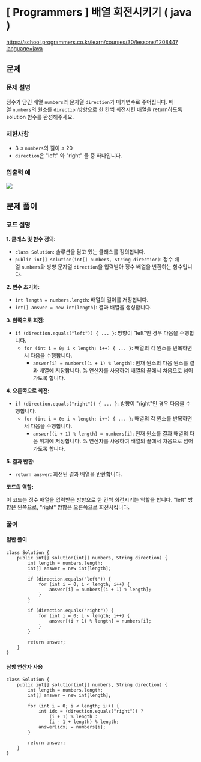 # [ Programmers ] 배열 회전시키기 ( java )

https://school.programmers.co.kr/learn/courses/30/lessons/120844?language=java
## 문제 
### 문제 설명
정수가 담긴 배열 `numbers`와 문자열 `direction`가 매개변수로 주어집니다. 배열 `numbers`의 원소를 `direction`방향으로 한 칸씩 회전시킨 배열을 return하도록 solution 함수를 완성해주세요.

### 제한사항
- 3 ≤ `numbers`의 길이 ≤ 20
- `direction`은 "left" 와 "right" 둘 중 하나입니다.

### 입출력 예
![](https://i.imgur.com/QeNWmhP.png)

## 문제 풀이
### 코드 설명
**1. 클래스 및 함수 정의:**

- `class Solution`: 솔루션을 담고 있는 클래스를 정의합니다.
- `public int[] solution(int[] numbers, String direction)`: 정수 배열 `numbers`와 방향 문자열 `direction`을 입력받아 정수 배열을 반환하는 함수입니다.

**2. 변수 초기화:**

- `int length = numbers.length`: 배열의 길이를 저장합니다.
- `int[] answer = new int[length]`: 결과 배열을 생성합니다.

**3. 왼쪽으로 회전:**

- `if (direction.equals("left")) { ... }`: 방향이 "left"인 경우 다음을 수행합니다.
    - `for (int i = 0; i < length; i++) { ... }`: 배열의 각 원소를 반복하면서 다음을 수행합니다.
        - `answer[i] = numbers[(i + 1) % length]`: 현재 원소의 다음 원소를 결과 배열에 저장합니다. % 연산자를 사용하여 배열의 끝에서 처음으로 넘어가도록 합니다.

**4. 오른쪽으로 회전:**

- `if (direction.equals("right")) { ... }`: 방향이 "right"인 경우 다음을 수행합니다.
    - `for (int i = 0; i < length; i++) { ... }`: 배열의 각 원소를 반복하면서 다음을 수행합니다.
        - `answer[(i + 1) % length] = numbers[i]`: 현재 원소를 결과 배열의 다음 위치에 저장합니다. % 연산자를 사용하여 배열의 끝에서 처음으로 넘어가도록 합니다.

**5. 결과 반환:**

- `return answer`: 회전된 결과 배열을 반환합니다.

**코드의 역할:**

이 코드는 정수 배열을 입력받은 방향으로 한 칸씩 회전시키는 역할을 합니다. "left" 방향은 왼쪽으로, "right" 방향은 오른쪽으로 회전시킵니다.

### 풀이
#### 일반 풀이
```
class Solution {
    public int[] solution(int[] numbers, String direction) {
        int length = numbers.length;
        int[] answer = new int[length];
        
        if (direction.equals("left")) {
            for (int i = 0; i < length; i++) {
                answer[i] = numbers[(i + 1) % length];
            }
        }
        
        if (direction.equals("right")) {
            for (int i = 0; i < length; i++) {
                answer[(i + 1) % length] = numbers[i];
            }
        }
        
        return answer;
    }
}
```


#### 삼항 연산자 사용
```
class Solution {
    public int[] solution(int[] numbers, String direction) {
        int length = numbers.length;
        int[] answer = new int[length];
        
        for (int i = 0; i < length; i++) {
            int idx = (direction.equals("right")) ?
                (i + 1) % length :
                (i - 1 + length) % length;
            answer[idx] = numbers[i];
        }
        
        return answer;
    }
}
```

